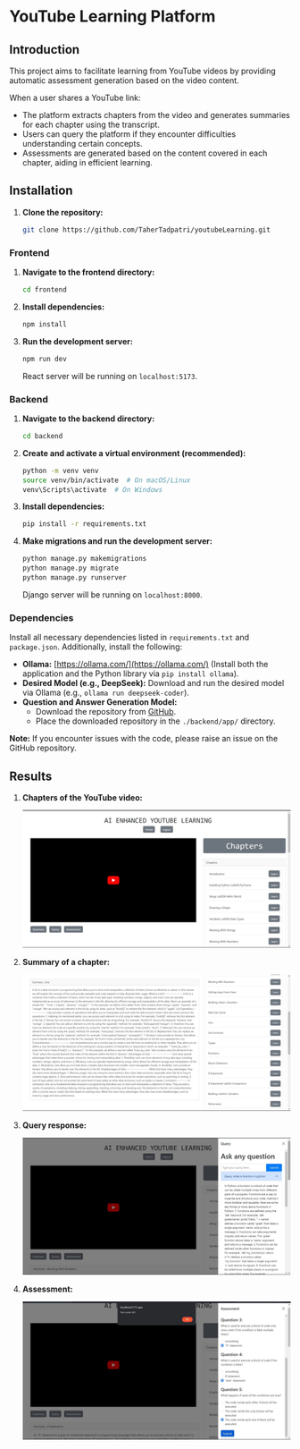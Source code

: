 # YouTube Learning Platform

## Introduction

This project aims to facilitate learning from YouTube videos by providing automatic assessment generation based on the video content.

When a user shares a YouTube link:

* The platform extracts chapters from the video and generates summaries for each chapter using the transcript.
* Users can query the platform if they encounter difficulties understanding certain concepts.
* Assessments are generated based on the content covered in each chapter, aiding in efficient learning.

## Installation

1.  **Clone the repository:**

    ```bash
    git clone https://github.com/TaherTadpatri/youtubeLearning.git
    ```

### Frontend

1.  **Navigate to the frontend directory:**

    ```bash
    cd frontend
    ```

2.  **Install dependencies:**

    ```bash
    npm install
    ```

3.  **Run the development server:**

    ```bash
    npm run dev
    ```

    React server will be running on `localhost:5173`.

### Backend

1.  **Navigate to the backend directory:**

    ```bash
    cd backend
    ```

2.  **Create and activate a virtual environment (recommended):**

    ```bash
    python -m venv venv
    source venv/bin/activate  # On macOS/Linux
    venv\Scripts\activate  # On Windows
    ```

3.  **Install dependencies:**

    ```bash
    pip install -r requirements.txt
    ```

4.  **Make migrations and run the development server:**

    ```bash
    python manage.py makemigrations
    python manage.py migrate
    python manage.py runserver
    ```

    Django server will be running on `localhost:8000`.

### Dependencies

Install all necessary dependencies listed in `requirements.txt` and `package.json`. Additionally, install the following:

* **Ollama:** [https://ollama.com/](https://ollama.com/) (Install both the application and the Python library via `pip install ollama`).
* **Desired Model (e.g., DeepSeek):** Download and run the desired model via Ollama (e.g., `ollama run deepseek-coder`).
* **Question and Answer Generation Model:**
    * Download the repository from [GitHub](https://github.com/KristiyanVachev/Leaf-Question-Generation).
    * Place the downloaded repository in the `./backend/app/` directory.

**Note:** If you encounter issues with the code, please raise an issue on the GitHub repository.

## Results

1.  **Chapters of the YouTube video:**

    ![Home page with chapter names](home.jpg)

2.  **Summary of a chapter:**

    ![Summary of a chapter](summary.jpg)

3.  **Query response:**

    ![Query response](query.jpg)

4.  **Assessment:**

    ![Assessment](assessment.jpeg)
